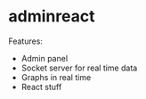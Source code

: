 # adminreact

Features:
- Admin panel
- Socket server for real time data
- Graphs in real time
- React stuff
